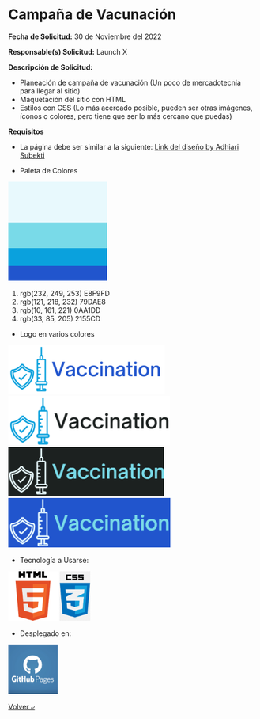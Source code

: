 # Campaña de Vacunación

**Fecha de Solicitud:** 30 de Noviembre del 2022
 
 **Responsable(s) Solicitud:** Launch X
 
 **Descripción de Solicitud:**
- Planeación de campaña de vacunación (Un poco de mercadotecnia para llegar al sitio)
- Maquetación del sitio con HTML
- Estilos con CSS (Lo más acercado posible, pueden ser otras imágenes, íconos o colores, pero tiene que ser lo más cercano que puedas)

 **Requisitos**
 - La página debe ser similar a la siguiente: [Link del diseño by Adhiari Subekti](./imgs/landingVacunaci%C3%B3n.png)

 - Paleta de Colores
 
 <img src="./imgs/colores.png" alt="PaletaColores" height="200">

 1. rgb(232, 249, 253) E8F9FD
 2. rgb(121, 218, 232) 79DAE8
 3. rgb(10, 161, 221)  0AA1DD
 4. rgb(33, 85, 205)   2155CD

 - Logo en varios colores

 <img src="./imgs/logo1.png" alt="Logo1" height="100">  <img src="./imgs/logo2.png" alt="Logo2" height="100">
 <img src="./imgs/logo3.png" alt="Logo3" height="100">  <img src="./imgs/logo4.png" alt="Logo4" height="100">

 - Tecnología a Usarse:

 <img src="./imgs/HTML5.png" alt="HTML" height="100">   <img src="./imgs/CSS.png" alt="CSS" height="100"> 

 - Desplegado en:
 <img src="./imgs/github.png" alt="Github" height="100"> 

 [Volver &ldca;](/Front/Practica3/README.md "Regresar a página anterior")